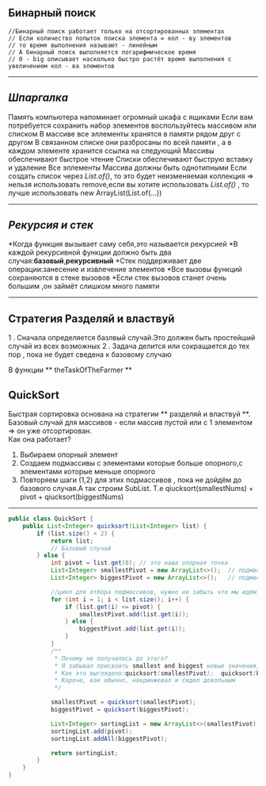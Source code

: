 ## Бинарный поиск  
    //Бинарный поиск работает только на отсортированных элементах
    // Если количество попыток поиска элемента = кол - ву элементов
    // то время выполнения называют - линейным
    // А бинарный поиск выполняется логарифмическое время
    // 0 - big описывает насколько быстро растёт время выполнения с увеличением кол - ва элементов  

---  

## *Шпаргалка*  


Память компьютера напоминает огромный шкафа с ящиками
Если вам потребуется сохранить набор элементов воспользуйтесь массивом или списком
В массиве все эллементы хранятся в памяти рядом друг с другом
В связанном списке они разбросаны по всей памяти , а в каждом элементе хранится ссылка на следующий
Массивы обеспечивают быстрое чтение
Списки обеспечивают быструю вставку и удаление
Все эллементы Массива должны быть однотипными
Если создать список через *List.of()*, то это будет неизменяемая коллекция => нельзя использовать remove,если вы хотите использовать *List.of()* , то лучше использовать new ArrayList(List.of(...))  

---  

## *Рекурсия и стек*
*Когда функция вызывает саму себя,это называется рекурсией
*В каждой рекурсивной функции должно быть два случая:**базовый**,**рекурсивный**
*Стек поддерживает две операции:занесение и извлечение элементов
*Все вызовы функций сохраняются в стеке вызовов
*Если стек вызовов станет очень большим ,он займёт слишком много памяти  

---  

## Стратегия **Разделяй и властвуй**  

1 . Сначала определяется базлвый случай.Это должен быть простейший случай из всех возможных
2 . Задача делится или сокращается до тех пор , пока не будет сведена к базовому случаю  

В функции ** theTaskOfTheFarmer **

##       QuickSort  

Быстрая сортировка основана на стратегии ** разделяй и властвуй **.  
Базовый случай для массивов - если массив пустой или с 1 элементом => он уже отсортирован.  
Как она работает?
1. Выбираем опорный элемент
2. Создаем подмассивы с элементами которые больше опорного,с элементами которые меньше опорного
3. Повторяем шаги (1,2) для этих подмассивов , пока не дойдём до базового случая.А так строим SubList. 
Т.е qiucksort(smallestNums) + pivot + qiucksort(biggestNums)  

---
```java
public class QuickSort {
    public List<Integer> quicksort(List<Integer> list) {
        if (list.size() < 2) {
            return list;
            // Базовый случай
        } else {
            int pivot = list.get(0); // это наша опорная точка
            List<Integer> smallestPivot = new ArrayList<>();  // подмассив для элементов меньше опорной точки
            List<Integer> biggestPivot = new ArrayList<>();   // подмассив для элементов больше опорной точки

            //цикл для отбора подмассивов, нужно не забыть что мы идём от 1 элемента, т.к.опорная точка - нулевой эллемент
            for (int i = 1; i < list.size(); i++) {
                if (list.get(i) <= pivot) {
                    smallestPivot.add(list.get(i));
                } else {
                    biggestPivot.add(list.get(i));
                }
            }
            /**
             * Почему не получалось до этого?
             * Я забывал присвоить smallest and biggest новые значения, т.е. отсортированные массивы
             * Как это выглядело:quicksort(smallestPivot);  quicksort(biggestPivot);
             * Короче, как обычно, накринжевал и сидел довольным
             */

            smallestPivot = quicksort(smallestPivot);
            biggestPivot = quicksort(biggestPivot);

            List<Integer> sortingList = new ArrayList<>(smallestPivot);
            sortingList.add(pivot);
            sortingList.addAll(biggestPivot);

            return sortingList;
        }
    }
}
```
